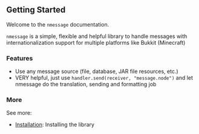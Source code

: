 ## Getting Started

Welcome to the `nmessage` documentation.

`nmessage` is a simple, flexible and helpful library to handle messages with
internationalization support for multiple platforms like Bukkit (Minecraft)


### Features

- Use any message source (file, database, JAR file resources, etc.)
- VERY helpful, just use `handler.send(receiver, "message.node")` and let
nmessage do the translation, sending and formatting job


### More

See more:
- [Installation](installation.md): Installing the library